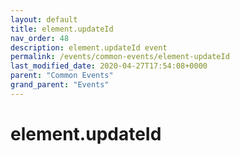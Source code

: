 ```yaml
---
layout: default
title: element.updateId 
nav_order: 48
description: element.updateId event
permalink: /events/common-events/element-updateId
last_modified_date: 2020-04-27T17:54:08+0000
parent: "Common Events"
grand_parent: "Events"
---
```


# element.updateId
